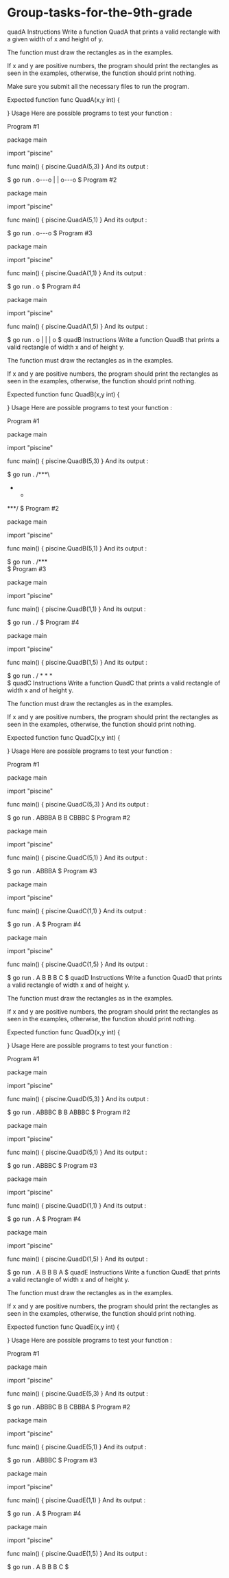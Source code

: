 # Group-tasks-for-the-9th-grade
quadA
Instructions
Write a function QuadA that prints a valid rectangle with a given width of x and height of y.

The function must draw the rectangles as in the examples.

If x and y are positive numbers, the program should print the rectangles as seen in the examples, otherwise, the function should print nothing.

Make sure you submit all the necessary files to run the program.

Expected function
func QuadA(x,y int) {

}
Usage
Here are possible programs to test your function :

Program #1

package main

import "piscine"

func main() {
	piscine.QuadA(5,3)
}
And its output :

$ go run .
o---o
|   |
o---o
$
Program #2

package main

import "piscine"

func main() {
	piscine.QuadA(5,1)
}
And its output :

$ go run .
o---o
$
Program #3

package main

import "piscine"

func main() {
	piscine.QuadA(1,1)
}
And its output :

$ go run .
o
$
Program #4

package main

import "piscine"

func main() {
	piscine.QuadA(1,5)
}
And its output :

$ go run .
o
|
|
|
o
$
quadB
Instructions
Write a function QuadB that prints a valid rectangle of width x and of height y.

The function must draw the rectangles as in the examples.

If x and y are positive numbers, the program should print the rectangles as seen in the examples, otherwise, the function should print nothing.

Expected function
func QuadB(x,y int) {

}
Usage
Here are possible programs to test your function :

Program #1

package main

import "piscine"

func main() {
	piscine.QuadB(5,3)
}
And its output :

$ go run .
/***\
*   *
\***/
$
Program #2

package main

import "piscine"

func main() {
	piscine.QuadB(5,1)
}
And its output :

$ go run .
/***\
$
Program #3

package main

import "piscine"

func main() {
	piscine.QuadB(1,1)
}
And its output :

$ go run .
/
$
Program #4

package main

import "piscine"

func main() {
	piscine.QuadB(1,5)
}
And its output :

$ go run .
/
*
*
*
\
$
quadC
Instructions
Write a function QuadC that prints a valid rectangle of width x and of height y.

The function must draw the rectangles as in the examples.

If x and y are positive numbers, the program should print the rectangles as seen in the examples, otherwise, the function should print nothing.

Expected function
func QuadC(x,y int) {

}
Usage
Here are possible programs to test your function :

Program #1

package main

import "piscine"

func main() {
	piscine.QuadC(5,3)
}
And its output :

$ go run .
ABBBA
B   B
CBBBC
$
Program #2

package main

import "piscine"

func main() {
	piscine.QuadC(5,1)
}
And its output :

$ go run .
ABBBA
$
Program #3

package main

import "piscine"

func main() {
	piscine.QuadC(1,1)
}
And its output :

$ go run .
A
$
Program #4

package main

import "piscine"

func main() {
	piscine.QuadC(1,5)
}
And its output :

$ go run .
A
B
B
B
C
$
quadD
Instructions
Write a function QuadD that prints a valid rectangle of width x and of height y.

The function must draw the rectangles as in the examples.

If x and y are positive numbers, the program should print the rectangles as seen in the examples, otherwise, the function should print nothing.

Expected function
func QuadD(x,y int) {

}
Usage
Here are possible programs to test your function :

Program #1

package main

import "piscine"

func main() {
	piscine.QuadD(5,3)
}
And its output :

$ go run .
ABBBC
B   B
ABBBC
$
Program #2

package main

import "piscine"

func main() {
	piscine.QuadD(5,1)
}
And its output :

$ go run .
ABBBC
$
Program #3

package main

import "piscine"

func main() {
	piscine.QuadD(1,1)
}
And its output :

$ go run .
A
$
Program #4

package main

import "piscine"

func main() {
	piscine.QuadD(1,5)
}
And its output :

$ go run .
A
B
B
B
A
$
quadE
Instructions
Write a function QuadE that prints a valid rectangle of width x and of height y.

The function must draw the rectangles as in the examples.

If x and y are positive numbers, the program should print the rectangles as seen in the examples, otherwise, the function should print nothing.

Expected function
func QuadE(x,y int) {

}
Usage
Here are possible programs to test your function :

Program #1

package main

import "piscine"

func main() {
	piscine.QuadE(5,3)
}
And its output :

$ go run .
ABBBC
B   B
CBBBA
$
Program #2

package main

import "piscine"

func main() {
	piscine.QuadE(5,1)
}
And its output :

$ go run .
ABBBC
$
Program #3

package main

import "piscine"

func main() {
	piscine.QuadE(1,1)
}
And its output :

$ go run .
A
$
Program #4

package main

import "piscine"

func main() {
	piscine.QuadE(1,5)
}
And its output :

$ go run .
A
B
B
B
C
$
